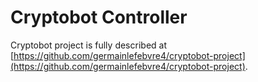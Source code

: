 # Cryptobot Controller

Cryptobot project is fully described at [https://github.com/germainlefebvre4/cryptobot-project](https://github.com/germainlefebvre4/cryptobot-project).

